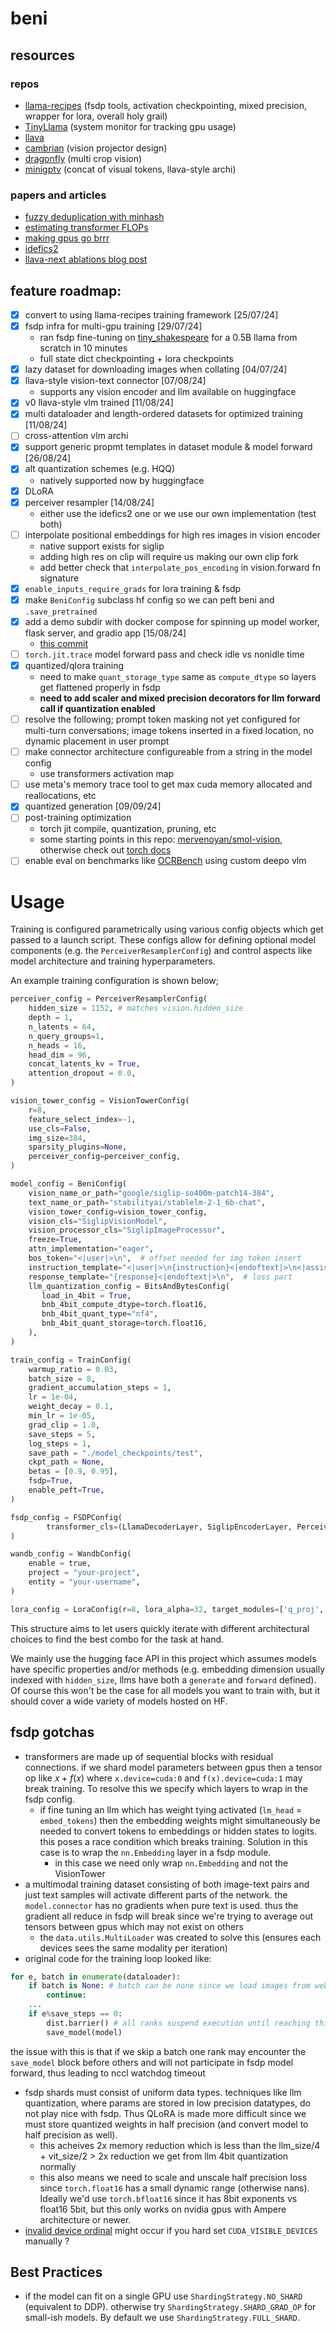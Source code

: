 # beni 
## resources
### repos
* [llama-recipes](https://github.com/meta-llama/llama-recipes) (fsdp tools, activation checkpointing, mixed precision, wrapper for lora, overall holy grail)
* [TinyLlama](https://github.com/jzhang38/TinyLlama) (system monitor for tracking gpu usage)
* [llava](https://github.com/haotian-liu/LLaVA) 
* [cambrian](https://github.com/cambrian-mllm/cambrian) (vision projector design)
* [dragonfly](https://github.com/togethercomputer/Dragonfly) (multi crop vision)
* [minigptv](https://github.com/Vision-CAIR/MiniGPT-4) (concat of visual tokens, llava-style archi)

### papers and articles 
* [fuzzy deduplication with minhash]("https://blog.nelhage.com/post/fuzzy-dedup/")
* [estimating transformer FLOPs](https://www.adamcasson.com/posts/transformer-flops)
* [making gpus go brrr](https://horace.io/brrr_intro.html)
* [idefics2](https://arxiv.org/pdf/2405.02246)
* [llava-next ablations blog post](https://llava-vl.github.io/blog/2024-05-25-llava-next-ablations/)

## feature roadmap:
* [x] convert to using llama-recipes training framework [25/07/24]
* [x] fsdp infra for multi-gpu training [29/07/24]
    * ran fsdp fine-tuning on [tiny_shakespeare](https://huggingface.co/datasets/karpathy/tiny_shakespeare) for a 0.5B llama from scratch in 10 minutes
    * full state dict checkpointing + lora checkpoints 
* [x] lazy dataset for downloading images when collating [04/07/24]
* [x] llava-style vision-text connector [07/08/24]
    * supports any vision encoder and llm available on huggingface
* [x] v0 llava-style vlm trained [11/08/24]
* [x] multi dataloader and length-ordered datasets for optimized training [11/08/24]
* [ ] cross-attention vlm archi 
* [x] support generic propmt templates in dataset module & model forward [26/08/24]
* [x] alt quantization schemes (e.g. HQQ) 
    * natively supported now by huggingface
* [x] DLoRA 
* [x] perceiver resampler [14/08/24]
    * either use the idefics2 one or we use our own implementation (test both) 
* [ ] interpolate positional embeddings for high res images in vision encoder
    * native support exists for siglip 
    * adding high res on clip will require us making our own clip fork
    * add better check that `interpolate_pos_encoding` in vision.forward fn signature
* [x] `enable_inputs_require_grads` for lora training & fsdp 
* [x] make `BeniConfig` subclass hf config so we can peft beni and `.save_pretrained`
* [x] add a demo subdir with docker compose for spinning up model worker, flask server, and gradio app [15/08/24]
    * [this commit](https://github.com/Deepomatic/vlm_dev/commit/ffc2e11e57aaac8ec63679978cbedef44bba3e41)
* [ ] `torch.jit.trace` model forward pass and check idle vs nonidle time 
* [x] quantized/qlora training
    * need to make `quant_storage_type` same as `compute_dtype` so layers get flattened properly in fsdp
    * **need to add scaler and mixed precision decorators for llm forward call if quantization enabled**
* [ ] resolve the following; prompt token masking not yet configured for multi-turn conversations; image tokens inserted in a fixed location, no dynamic placement in user prompt 
* [ ] make connector architecture configureable from a string in the model config 
    * use transformers activation map 
* [ ] use meta's memory trace tool to get max cuda memory allocated and reallocations, etc
* [x] quantized generation [09/09/24] 
* [ ] post-training optimization 
    * torch jit compile, quantization, pruning, etc 
    * some starting points in this repo: [mervenoyan/smol-vision](https://github.com/merveenoyan/smol-vision), otherwise check out [torch docs](https://pytorch.org/tutorials/intermediate/torch_compile_tutorial.html)
* [ ] enable eval on benchmarks like [OCRBench](https://github.com/Yuliang-Liu/MultimodalOCR) using custom deepo vlm

# Usage
Training is configured parametrically using various config objects which get passed to a launch script. These configs allow for defining optional model components (e.g. the `PerceiverResamplerConfig`) and control aspects like model architecture and training hyperparameters.

An example training configuration is shown below;

```python
perceiver_config = PerceiverResamplerConfig(
    hidden_size = 1152, # matches vision.hidden_size
    depth = 1, 
    n_latents = 64,
    n_query_groups=1,
    n_heads = 16,
    head_dim = 96,
    concat_latents_kv = True,
    attention_dropout = 0.0,
)

vision_tower_config = VisionTowerConfig(
    r=8,
    feature_select_index=-1,  
    use_cls=False,
    img_size=384,
    sparsity_plugins=None,
    perceiver_config=perceiver_config,
)

model_config = BeniConfig(
    vision_name_or_path="google/siglip-so400m-patch14-384",
    text_name_or_path="stabilityai/stablelm-2-1_6b-chat",
    vision_tower_config=vision_tower_config,
    vision_cls="SiglipVisionModel",
    vision_processor_cls="SiglipImageProcessor",
    freeze=True,
    attn_implementation="eager",
    bos_token="<|user|>\n",  # offset needed for img token insert
    instruction_template="<|user|>\n{instruction}<|endoftext|>\n<|assistant|>\n",  # no loss part
    response_template="{response}<|endoftext|>\n",  # loss part
    llm_quantization_config = BitsAndBytesConfig(
       load_in_4bit = True,
       bnb_4bit_compute_dtype=torch.float16,
       bnb_4bit_quant_type="nf4",
       bnb_4bit_quant_storage=torch.float16,
    ),
)

train_config = TrainConfig(
    warmup_ratio = 0.03,
    batch_size = 8,
    gradient_accumulation_steps = 1,
    lr = 1e-04,
    weight_decay = 0.1,
    min_lr = 1e-05,
    grad_clip = 1.0,
    save_steps = 5,
    log_steps = 1,
    save_path = "./model_checkpoints/test",
    ckpt_path = None,
    betas = [0.9, 0.95],
    fsdp=True,
    enable_peft=True,
)

fsdp_config = FSDPConfig(
        transformer_cls=(LlamaDecoderLayer, SiglipEncoderLayer, PerceiverResampler), 
)

wandb_config = WandbConfig(
    enable = true,
    project = "your-project",
    entity = "your-username",
)

lora_config = LoraConfig(r=8, lora_alpha=32, target_modules=['q_proj', 'k_proj', 'v_proj', 'o_proj'], bias = 'none')
```

This structure aims to let users quickly iterate with different architectural choices to find the best combo for the task at hand. 

We mainly use the hugging face API in this project which assumes models have specific properties and/or methods (e.g. embedding dimension usually indexed with `hidden_size`, llms have both a `generate` and `forward` defined). Of course this won't be the case for all models you want to train with, but it should cover a wide variety of models hosted on HF.


## fsdp gotchas
* transformers are made up of sequential blocks with residual connections. if we shard model parameters between gpus then a tensor op like $x+f(x)$ where `x.device=cuda:0` and `f(x).device=cuda:1` may break training. To resolve this we specify which layers to wrap in the fsdp config.  
    * if fine tuning an llm which has weight tying activated (`lm_head` = `embed_tokens`) then the embedding weights might simultaneously be needed to convert tokens to embeddings or hidden states to logits. this poses a race condition which breaks training. Solution in this case is to wrap the `nn.Embedding` layer in a fsdp module. 
        * in this case we need only wrap `nn.Embedding` and not the VisionTower
* a multimodal training dataset consisting of both image-text pairs and just text samples will activate different parts of the network. the `model.connector` has no gradients when pure text is used. thus the gradient all reduce in fsdp will break since we're trying to average out tensors between gpus which may not exist on others
    * the `data.utils.MultiLoader` was created to solve this (ensures each devices sees the same modality per iteration)
* original code for the training loop looked like:
```python
for e, batch in enumerate(dataloader):
    if batch is None: # batch can be none since we load images from web at runtime
        continue:
    ...
    if e%save_steps == 0:
        dist.barrier() # all ranks suspend execution until reaching this
        save_model(model)
```
the issue with this is that if we skip a batch one rank may encounter the `save_model` block before others and will not participate in fsdp model forward, thus leading to nccl watchdog timeout 
* fsdp shards must consist of uniform data types. techniques like llm quantization, where params are stored in low precision datatypes, do not play nice with fsdp. Thus QLoRA is made more difficult since we must store quantized weights in half precision (and convert model to half precision as well).
    * this acheives 2x memory reduction which is less than the llm_size/4 + vit_size/2 > 2x reduction we get from llm 4bit quantization normally 
    * this also means we need to scale and unscale half precision loss since `torch.float16` has a small dynamic range (otherwise nans). Ideally we'd use `torch.bfloat16` since it has 8bit exponents vs float16 5bit, but this only works on nvidia gpus with Ampere architecture or newer.
* [invalid device ordinal](https://stackoverflow.com/questions/64334033/how-to-solve-runtimeerror-cuda-error-invalid-device-ordinal) might occur if you hard set `CUDA_VISIBLE_DEVICES` manually ?



## Best Practices
* if the model can fit on a single GPU use `ShardingStrategy.NO_SHARD` (equivalent to DDP). otherwise try `ShardingStrategy.SHARD_GRAD_OP` for small-ish models. By default we use `ShardingStrategy.FULL_SHARD`. 
